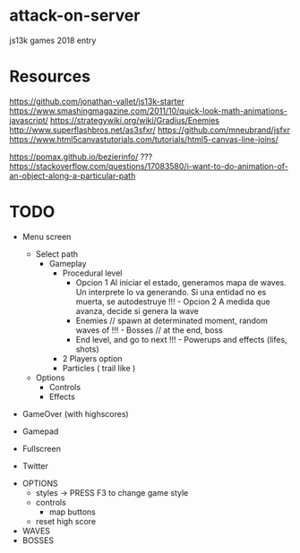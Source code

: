 # attack-on-server
js13k games 2018 entry

# Resources
https://github.com/jonathan-vallet/js13k-starter
https://www.smashingmagazine.com/2011/10/quick-look-math-animations-javascript/
https://strategywiki.org/wiki/Gradius/Enemies
http://www.superflashbros.net/as3sfxr/
https://github.com/mneubrand/jsfxr
https://www.html5canvastutorials.com/tutorials/html5-canvas-line-joins/

https://pomax.github.io/bezierinfo/ ???
https://stackoverflow.com/questions/17083580/i-want-to-do-animation-of-an-object-along-a-particular-path
# TODO
- Menu screen
  - Select path
    - Gameplay
      - Procedural level
          - Opcion 1 Al iniciar el estado, generamos mapa de waves. Un interprete lo va generando. Si una entidad no es muerta, se autodestruye
          !!! - Opcion 2 A medida que avanza, decide si genera la wave
        - Enemies // spawn at determinated moment, random waves of
        !!! - Bosses // at the end, boss
        - End level,  and go to next
      !!! - Powerups and effects (lifes, shots)
      - 2 Players option
      - Particles ( trail like )
  - Options
    - Controls
    - Effects
- GameOver (with highscores)

- Gamepad
- Fullscreen
- Twitter


* OPTIONS
  * styles -> PRESS F3 to change game style
  * controls
    - map buttons
  * reset high score
* WAVES
* BOSSES
